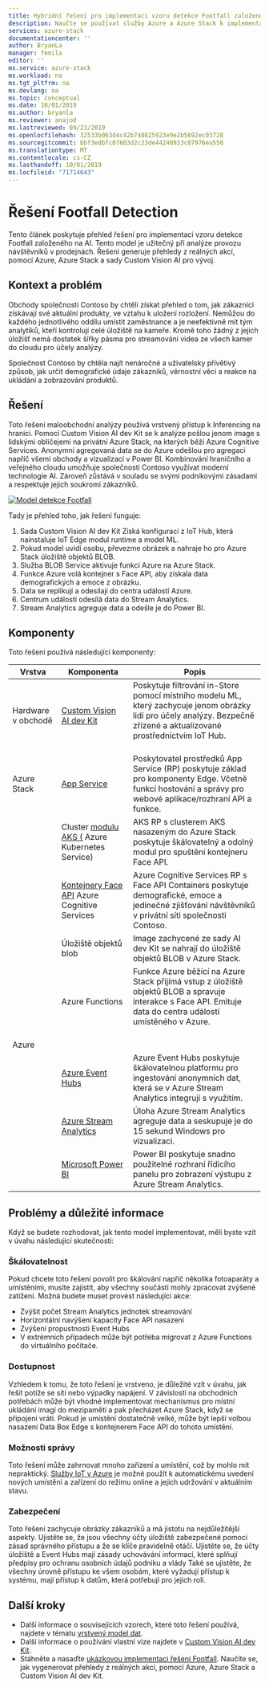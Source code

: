 ```yaml
---
title: Hybridní řešení pro implementaci vzoru detekce Footfall založeného na AI pomocí Azure a Azure Stack
description: Naučte se používat služby Azure a Azure Stack k implementaci vzoru detekce Footfall založeného na AI pro analýzu provozu v maloobchodním obchodě.
services: azure-stack
documentationcenter: ''
author: BryanLa
manager: femila
editor: ''
ms.service: azure-stack
ms.workload: na
ms.tgt_pltfrm: na
ms.devlang: na
ms.topic: conceptual
ms.date: 10/01/2019
ms.author: bryanla
ms.reviewer: anajod
ms.lastreviewed: 09/23/2019
ms.openlocfilehash: 32533b063d4c42b740825923e9e2b5692ec03728
ms.sourcegitcommit: bbf3edbfc07603d2c23de44240933c07976ea550
ms.translationtype: MT
ms.contentlocale: cs-CZ
ms.lasthandoff: 10/01/2019
ms.locfileid: "71714643"
---
```

# <a name="footfall-detection-solution"></a>Řešení Footfall Detection

Tento článek poskytuje přehled řešení pro implementaci vzoru detekce Footfall založeného na AI. Tento model je užitečný při analýze provozu návštěvníků v prodejnách. Řešení generuje přehledy z reálných akcí, pomocí Azure, Azure Stack a sady Custom Vision AI pro vývoj.

## <a name="context-and-problem"></a>Kontext a problém

Obchody společnosti Contoso by chtěli získat přehled o tom, jak zákazníci získávají své aktuální produkty, ve vztahu k uložení rozložení. Nemůžou do každého jednotlivého oddílu umístit zaměstnance a je neefektivně mít tým analytiků, kteří kontrolují celé úložiště na kameře. Kromě toho žádný z jejich úložišť nemá dostatek šířky pásma pro streamování videa ze všech kamer do cloudu pro účely analýzy. 

Společnost Contoso by chtěla najít nenáročné a uživatelsky přívětivý způsob, jak určit demografické údaje zákazníků, věrnostní věci a reakce na ukládání a zobrazování produktů.

## <a name="solution"></a>Řešení

Toto řešení maloobchodní analýzy používá vrstvený přístup k Inferencing na hranici. Pomocí Custom Vision AI dev Kit se k analýze pošlou jenom image s lidskými obličejemi na privátní Azure Stack, na kterých běží Azure Cognitive Services. Anonymní agregovaná data se do Azure odešlou pro agregaci napříč všemi obchody a vizualizací v Power BI. Kombinování hraničního a veřejného cloudu umožňuje společnosti Contoso využívat moderní technologie AI. Zároveň zůstává v souladu se svými podnikovými zásadami a respektuje jejich soukromí zákazníků.

[![Model detekce Footfall](media/hybrid-pattern-ai-footfall-detection/solution-architecture.png)](media/hybrid-pattern-ai-footfall-detection/solution-architecture.png)

Tady je přehled toho, jak řešení funguje: 

1. Sada Custom Vision AI dev Kit Získá konfiguraci z IoT Hub, která nainstaluje IoT Edge modul runtime a model ML.
2. Pokud model uvidí osobu, převezme obrázek a nahraje ho pro Azure Stack úložiště objektů BLOB. 
3. Služba BLOB Service aktivuje funkci Azure na Azure Stack. 
4. Funkce Azure volá kontejner s Face API, aby získala data demografických a emoce z obrázku.
5. Data se replikují a odesílají do centra událostí Azure.
6. Centrum událostí odesílá data do Stream Analytics.
7. Stream Analytics agreguje data a odešle je do Power BI.

## <a name="components"></a>Komponenty

Toto řešení používá následující komponenty:

| Vrstva | Komponenta | Popis |
|----------|-----------|-------------|
| Hardware v obchodě | [Custom Vision AI dev Kit](https://azure.github.io/Vision-AI-DevKit-Pages/) | Poskytuje filtrování in-Store pomocí místního modelu ML, který zachycuje jenom obrázky lidí pro účely analýzy. Bezpečně zřízené a aktualizované prostřednictvím IoT Hub.<br><br>|
| Azure Stack | [App Service](../operator/azure-stack-app-service-overview.md) | Poskytovatel prostředků App Service (RP) poskytuje základ pro komponenty Edge. Včetně funkcí hostování a správy pro webové aplikace/rozhraní API a funkce. |
| | Cluster [modulu AKS (](https://github.com/Azure/aks-engine) Azure Kubernetes Service) | AKS RP s clusterem AKS nasazeným do Azure Stack poskytuje škálovatelný a odolný modul pro spuštění kontejneru Face API. |
| | [Kontejnery Face API](/azure/cognitive-services/face/face-how-to-install-containers) Azure Cognitive Services| Azure Cognitive Services RP s Face API Containers poskytuje demografické, emoce a jedinečné zjišťování návštěvníků v privátní síti společnosti Contoso. |
| | Úložiště objektů blob | Image zachycené ze sady AI dev Kit se nahrají do úložiště objektů BLOB v Azure Stack. |
| | Azure Functions | Funkce Azure běžící na Azure Stack přijímá vstup z úložiště objektů BLOB a spravuje interakce s Face API. Emituje data do centra událostí umístěného v Azure.<br><br>|
| Azure |  |  |
|  | [Azure Event Hubs](/azure/event-hubs/) | Azure Event Hubs poskytuje škálovatelnou platformu pro ingestování anonymních dat, která se v Azure Stream Analytics integrují s využitím. |
|  | [Azure Stream Analytics](/azure/stream-analytics/) | Úloha Azure Stream Analytics agreguje data a seskupuje je do 15 sekund Windows pro vizualizaci. |
|  | [Microsoft Power BI](https://powerbi.microsoft.com/) | Power BI poskytuje snadno použitelné rozhraní řídicího panelu pro zobrazení výstupu z Azure Stream Analytics. |

## <a name="issues-and-considerations"></a>Problémy a důležité informace

Když se budete rozhodovat, jak tento model implementovat, měli byste vzít v úvahu následující skutečnosti:

### <a name="scalability"></a>Škálovatelnost 

Pokud chcete toto řešení povolit pro škálování napříč několika fotoaparáty a umístěními, musíte zajistit, aby všechny součásti mohly zpracovat zvýšené zatížení. Možná budete muset provést následující akce:

- Zvýšit počet Stream Analytics jednotek streamování
- Horizontální navýšení kapacity Face API nasazení
- Zvýšení propustnosti Event Hubs
- V extrémních případech může být potřeba migrovat z Azure Functions do virtuálního počítače.

### <a name="availability"></a>Dostupnost

Vzhledem k tomu, že toto řešení je vrstveno, je důležité vzít v úvahu, jak řešit potíže se sítí nebo výpadky napájení. V závislosti na obchodních potřebách může být vhodné implementovat mechanismus pro místní ukládání imagí do mezipaměti a pak přecházet Azure Stack, když se připojení vrátí. Pokud je umístění dostatečně velké, může být lepší volbou nasazení Data Box Edge s kontejnerem Face API do tohoto umístění.

### <a name="manageability"></a>Možnosti správy

Toto řešení může zahrnovat mnoho zařízení a umístění, což by mohlo mít nepraktický. [Služby IoT v Azure](/azure/iot-fundamentals/) je možné použít k automatickému uvedení nových umístění a zařízení do režimu online a jejich udržování v aktuálním stavu. 

### <a name="security"></a>Zabezpečení

Toto řešení zachycuje obrázky zákazníků a má jistotu na nejdůležitější aspekty. Ujistěte se, že jsou všechny účty úložiště zabezpečené pomocí zásad správného přístupu a že se klíče pravidelně otáčí. Ujistěte se, že účty úložiště a Event Hubs mají zásady uchovávání informací, které splňují předpisy pro ochranu osobních údajů podniku a vlády Také se ujistěte, že všechny úrovně přístupu ke všem osobám, které vyžadují přístup k systému, mají přístup k datům, která potřebují pro jejich roli.

## <a name="next-steps"></a>Další kroky

- Další informace o souvisejících vzorech, které toto řešení používá, najdete v tématu [vrstvený model dat](azure-stack-solution-staged-data.md). 
- Další informace o používání vlastní vize najdete v [Custom Vision AI dev Kit](https://azure.github.io/Vision-AI-DevKit-Pages/). 
- Stáhněte a nasaďte [ukázkovou implementaci řešení Footfall](https://github.com/Azure-Samples/azure-intelligent-edge-patterns/tree/master/footfall-analysis). Naučíte se, jak vygenerovat přehledy z reálných akcí, pomocí Azure, Azure Stack a Custom Vision AI dev Kit.   
